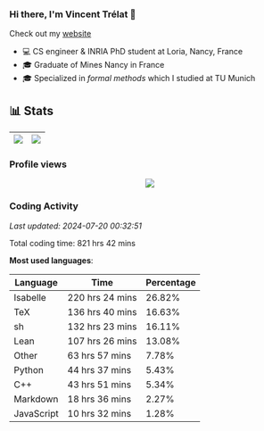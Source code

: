 ### Hi there, I'm Vincent Trélat 👋

Check out my [website](https://vtrelat.github.io)

-   💻 CS engineer & INRIA PhD student at Loria, Nancy, France
-   🎓 Graduate of Mines Nancy in France
-   🎓 Specialized in _formal methods_ which I studied at TU Munich

## 📊 **Stats**

| <img align="center" src="https://readme-stats.clckblog.space/api?username=VTrelat&show_icons=true&include_all_commits=true&theme=tokyonight&hide_border=true" /> | <img align="center" src="https://readme-stats.clckblog.space/api/top-langs/?username=VTrelat&layout=compact&theme=tokyonight&hide_border=true" /> |
| ---------------------------------------------------------------------------------------------------------------------------------------------------------------- | ------------------------------------------------------------------------------------------------------------------------------------------------- |

### Profile views

<p align="center">
 <img src="https://profile-counter.glitch.me/VTrelat/count.svg" />
</p>

<!--automations-->
### Coding Activity
_Last updated: 2024-07-20 00:32:51_

Total coding time: 821 hrs 42 mins

**Most used languages**:

| Language | Time | Percentage |
| ------------- | ------------- | ------------- |
| Isabelle | 220 hrs 24 mins | 26.82% |
| TeX | 136 hrs 40 mins | 16.63% |
| sh | 132 hrs 23 mins | 16.11% |
| Lean | 107 hrs 26 mins | 13.08% |
| Other | 63 hrs 57 mins | 7.78% |
| Python | 44 hrs 37 mins | 5.43% |
| C++ | 43 hrs 51 mins | 5.34% |
| Markdown | 18 hrs 36 mins | 2.27% |
| JavaScript | 10 hrs 32 mins | 1.28% |

